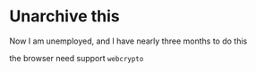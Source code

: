 # Unarchive this

Now I am unemployed, and I have nearly three months to do this

the browser need support `webcrypto`
